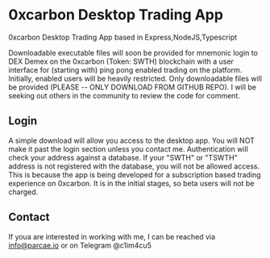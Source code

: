 # 0xcarbon Desktop Trading App
0xcarbon Desktop Trading App based in Express,NodeJS,Typescript

Downloadable executable files will soon be provided for mnemonic login to DEX Demex on the 0xcarbon (Token: SWTH) blockchain with a user interface for (starting with) ping pong enabled trading on the platform. Initially, enabled users will be heavily restricted. Only downloadable files will be provided (PLEASE -- ONLY DOWNLOAD FROM GITHUB REPO). I will be seeking out others in the community to review the code for comment.

## Login
A simple download will allow you access to the desktop app. You will NOT make it past the login section unless you contact me. Authentication will check your address against a database. If your "SWTH" or "TSWTH" address is not registered with the database, you will not be allowed access. This is because the app is being developed for a subscription based trading experience on 0xcarbon. It is in the initial stages, so beta users will not be charged.

## Contact
If youa are interested in working with me, I can be reached via info@parcae.io or on Telegram @c1im4cu5

